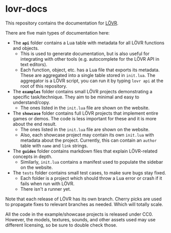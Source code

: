 lovr-docs
===

This repository contains the documentation for [LÖVR](https://github.com/bjornbytes/lovr).

There are five main types of documentation here:

- The **`api`** folder contains a Lua table with metadata for all LÖVR functions and objects.
  - This is used to generate documentation, but is also useful for integrating with other tools
  (e.g. autocomplete for the LÖVR API in text editors).
  - Each function, object, etc. has a Lua file that exports its metadata.  These are aggregated
  into a single table stored in `init.lua`.  The aggregator is a LÖVR script, you can run it by
  typing `lovr api` at the root of this repository.
- The **`examples`** folder contains small LÖVR projects demonstrating a specific task/technique.
  They aim to be minimal and easy to understand/copy.
  - The ones listed in the `init.lua` file are shown on the website.
- The **`showcase`** folder contains full LÖVR projects that implement entire games or demos.  The
  code is less important for these and it is more about the end result.
  - The ones listed in the `init.lua` file are shown on the website.
  - Also, each showcase project may contain its own `init.lua` with metadata about the project.
  Currently, this can contain an `author` table with `name` and `link` strings.
- The **`guides`** folder contains markdown files that explain LÖVR-related concepts in depth.
  - Similarly, `init.lua` contains a manifest used to populate the sidebar on the website.
- The `tests` folder contains small test cases, to make sure bugs stay fixed.
  - Each folder is a project which should throw a Lua error or crash if it fails when run with LÖVR.
  - There isn't a runner yet.

Note that each release of LÖVR has its own branch.  Cherry picks are used to propagate fixes to
relevant branches as needed.  Which will totally scale.

All the code in the example/showcase projects is released under CC0.  However, the models, textures,
sounds, and other assets used may use different licensing, so be sure to double check those.
